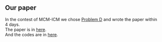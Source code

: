 ## Our paper

In the contest of MCM-ICM we chose [Problem D](https://github.com/HeXavi8/Mathematical-Modeling/blob/main/2021_MCM-ICM_Problems/2021_ICM_Problem_D.pdf) and wrote the paper within 4 days. </br>
The paper is in [here](https://github.com/HeXavi8/Mathematical-Modeling/blob/main/Our_Paper/Paper.pdf).</br>
And the codes are in [here](https://github.com/HeXavi8/Mathematical-Modeling/blob/main/Code).
